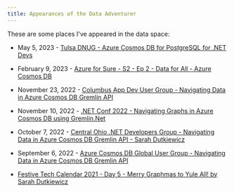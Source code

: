 ```yaml
---
title: Appearances of the Data Adventurer
---
```


These are some places I've appeared in the data space:

- May 5, 2023 - [Tulsa DNUG - Azure Cosmos DB for PostgreSQL for .NET Devs](https://www.youtube.com/watch?v=zUXNk3vP8UU)

- February 9, 2023 - [Azure for Sure - S2 - Ep 2 - Data for All - Azure Cosmos DB](https://www.c-sharpcorner.com/live/episode/data-for-all-azure-cosmos-db-azure-for-sure-s2-ep-2)

- November 23, 2022 - [Columbus App Dev User Group - Navigating Data in Azure Cosmos DB Gremlin API](https://www.youtube.com/watch?v=aNNcKoxvhx0&t=60s)

- November 10, 2022 - [.NET Conf 2022 - Navigating Graphs in Azure Cosmos DB using Gremlin.Net](https://www.youtube.com/watch?v=sQb4pyEuEcM&pp=ygUiZHV0a2lld2ljeiBncmVtbGluIGF6dXJlIGNvc21vcyBkYg%3D%3D)

- October 7, 2022 - [Central Ohio .NET Developers Group - Navigating Data in Azure Cosmos DB Gremlin API - Sarah Dutkiewicz](https://www.youtube.com/watch?v=w0Ag8mj-xFk)

- September 6, 2022 - [Azure Cosmos DB Global User Group - Navigating Data in Azure Cosmos DB Gremlin API](https://www.youtube.com/watch?v=pbmbVfyAsAI&pp=ygUiZHV0a2lld2ljeiBncmVtbGluIGF6dXJlIGNvc21vcyBkYg%3D%3D)

- [Festive Tech Calendar 2021 - Day 5 - Merry Graphmas to Yule All! by Sarah Dutkiewicz](https://www.youtube.com/watch?v=EkP74RuVJFE&t=123s&pp=ygUiZHV0a2lld2ljeiBncmVtbGluIGF6dXJlIGNvc21vcyBkYg%3D%3D)